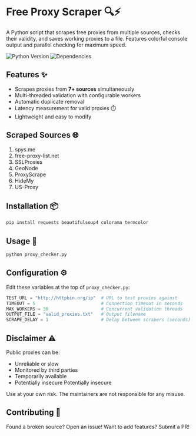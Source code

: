 # Free Proxy Scraper 🔍⚡

A Python script that scrapes free proxies from multiple sources, checks their validity, and saves working proxies to a file. Features colorful console output and parallel checking for maximum speed.

![Python Version](https://img.shields.io/badge/python-3.6%2B-blue)
![Dependencies](https://img.shields.io/badge/dependencies-requests%2Cbeautifulsoup4%2Ccolorama%2Ctermcolor-green)

## Features ✨

- Scrapes proxies from **7+ sources** simultaneously
- Multi-threaded validation with configurable workers
- Automatic duplicate removal
- Latency measurement for valid proxies ⏱️
- Lightweight and easy to modify

## Scraped Sources 🌐

1. spys.me
2. free-proxy-list.net
3. SSLProxies
4. GeoNode
5. ProxyScrape
6. HideMy
7. US-Proxy

## Installation 📦

```bash
pip install requests beautifulsoup4 colorama termcolor
```

## Usage 🚀

```bash
python proxy_checker.py
```

## Configuration ⚙️

Edit these variables at the top of `proxy_checker.py`:

```python
TEST_URL = "http://httpbin.org/ip"  # URL to test proxies against
TIMEOUT = 5                         # Connection timeout in seconds
MAX_WORKERS = 30                    # Concurrent validation threads
OUTPUT_FILE = "valid_proxies.txt"   # Output filename
SCRAPE_DELAY = 1                    # Delay between scrapers (seconds)
```

## Disclaimer ⚠️

Public proxies can be:

- Unreliable or slow
- Monitored by third parties
- Temporarily available
- Potentially insecure Potentially insecure

Use at your own risk. The maintainers are not responsible for any misuse.

## Contributing 🤝

Found a broken source? Open an issue! Want to add features? Submit a PR!
